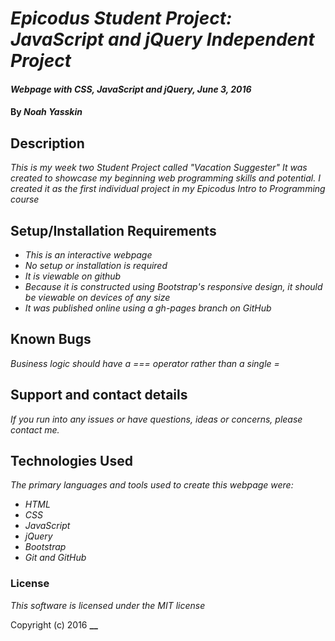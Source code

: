 # _Epicodus Student Project: JavaScript and jQuery Independent Project_

#### _Webpage with CSS, JavaScript and jQuery, June 3, 2016_

#### By _**Noah Yasskin**_

## Description

_This is my week two Student Project called "Vacation Suggester" It was created to showcase my beginning web programming skills and potential. I created it as the first individual project in my Epicodus Intro to Programming course_

## Setup/Installation Requirements

* _This is an interactive webpage_
* _No setup or installation is required_
* _It is viewable on github_
* _Because it is constructed using Bootstrap's responsive design, it should be viewable on devices of any size_
* _It was published online using a gh-pages branch on GitHub_

## Known Bugs

_Business logic should have a === operator rather than a single =_

## Support and contact details

_If you run into any issues or have questions, ideas or concerns, please contact me._

## Technologies Used

_The primary languages and tools used to create this webpage were:_
* _HTML_
* _CSS_
* _JavaScript_
* _jQuery_
* _Bootstrap_
* _Git and GitHub_

### License

*This software is licensed under the MIT license*

Copyright (c) 2016 **__**
